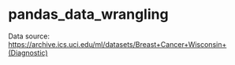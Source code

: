 # pandas_data_wrangling

Data source: https://archive.ics.uci.edu/ml/datasets/Breast+Cancer+Wisconsin+(Diagnostic)
